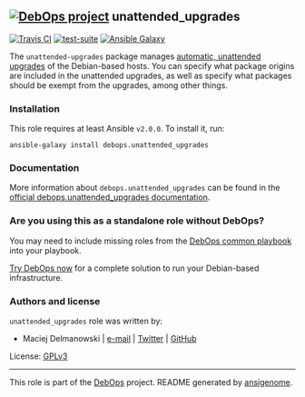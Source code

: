 ## [![DebOps project](http://debops.org/images/debops-small.png)](http://debops.org) unattended_upgrades

<!-- This file was generated by Ansigenome. Do not edit this file directly but
     instead have a look at the files in the ./meta/ directory. -->

[![Travis CI](http://img.shields.io/travis/debops/ansible-unattended_upgrades.svg?style=flat)](http://travis-ci.org/debops/ansible-unattended_upgrades)
[![test-suite](http://img.shields.io/badge/test--suite-ansible--unattended__upgrades-blue.svg?style=flat)](https://github.com/debops/test-suite/tree/master/ansible-unattended_upgrades/)
[![Ansible Galaxy](http://img.shields.io/badge/galaxy-debops.unattended_upgrades-660198.svg?style=flat)](https://galaxy.ansible.com/debops/unattended_upgrades/)


The `unattended-upgrades` package manages [automatic, unattended upgrades](https://wiki.debian.org/UnattendedUpgrades)
of the Debian-based hosts. You can specify what package origins are
included in the unattended upgrades, as well as specify what packages
should be exempt from the upgrades, among other things.

### Installation

This role requires at least Ansible `v2.0.0`. To install it, run:

```Shell
ansible-galaxy install debops.unattended_upgrades
```

### Documentation

More information about `debops.unattended_upgrades` can be found in the
[official debops.unattended_upgrades documentation](http://docs.debops.org/en/latest/ansible/roles/ansible-unattended_upgrades/docs/).



### Are you using this as a standalone role without DebOps?

You may need to include missing roles from the [DebOps common
playbook](https://github.com/debops/debops-playbooks/blob/master/playbooks/common.yml)
into your playbook.

[Try DebOps now](https://github.com/debops/debops) for a complete solution to run your Debian-based infrastructure.





### Authors and license

`unattended_upgrades` role was written by:

- Maciej Delmanowski | [e-mail](mailto:drybjed@gmail.com) | [Twitter](https://twitter.com/drybjed) | [GitHub](https://github.com/drybjed)

License: [GPLv3](https://tldrlegal.com/license/gnu-general-public-license-v3-%28gpl-3%29)

***

This role is part of the [DebOps](http://debops.org/) project. README generated by [ansigenome](https://github.com/nickjj/ansigenome/).
